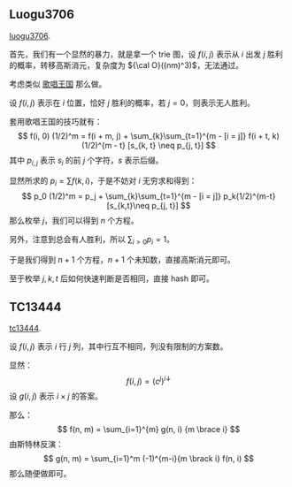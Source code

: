 ## Luogu3706

[luogu3706](https://www.luogu.com.cn/problem/P3706). 

首先，我们有一个显然的暴力，就是拿一个 trie 图，设 $f(i, j)$ 表示从 $i$ 出发 $j$ 胜利的概率，转移高斯消元，复杂度为 ${\cal O}((nm)^3)$，无法通过。

考虑类似 [歌唱王国](https://www.luogu.com.cn/problem/P4548) 那么做。

设 $f(i, j)$ 表示在 $i$ 位置，恰好 $j$ 胜利的概率，若 $j = 0$，则表示无人胜利。

套用歌唱王国的技巧就有：
$$
f(i, 0) (1/2)^m = f(i + m, j) + \sum_{k}\sum_{t=1}^{m - [i = j]} f(i + t, k) (1/2)^{m - t} [s_{k, t} \neq p_{j, t}]
$$
其中 $p_{i, j}$ 表示 $s_i$ 的前 $j$ 个字符，$s$ 表示后缀。

显然所求的 $p_i = \sum f(k, i)$，于是不妨对 $i$ 无穷求和得到：
$$
p_0 (1/2)^m = p_j + \sum_{k}\sum_{t=1}^{m - [i = j]} p_k(1/2)^{m-t}[s_{k,t}\neq p_{j, t}]
$$
那么枚举 $j$，我们可以得到 $n$ 个方程。

另外，注意到总会有人胜利，所以 $\sum_{i\gt 0} p_i = 1$。

于是我们得到 $n + 1$ 个方程，$n + 1$ 个未知数，直接高斯消元即可。

至于枚举 $j, k, t$ 后如何快速判断是否相同，直接 hash 即可。

## TC13444

[tc13444](https://vjudge.net/problem/TopCoder-13444). 

设 $f(i, j)$ 表示 $i$ 行 $j$ 列，其中行互不相同，列没有限制的方案数。

显然：
$$
f(i, j) = (c^j)^{i\downarrow}
$$
设 $g(i, j)$ 表示 $i \times j$ 的答案。

那么：
$$
f(n, m) = \sum_{i=1}^{m} g(n, i) {m \brace i}
$$
由斯特林反演：
$$
g(n, m) = \sum_{i=1}^m (-1)^{m-i}{m \brack i} f(n, i)
$$
那么随便做即可。

